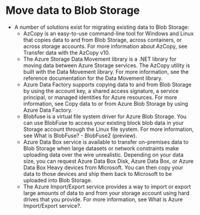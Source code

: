 # Move data to Blob Storage
- A number of solutions exist for migrating existing data to Blob Storage:
    - AzCopy is an easy-to-use command-line tool for Windows and Linux that copies data to and from Blob Storage, across containers, or across storage accounts. For more information about AzCopy, see Transfer data with the AzCopy v10.
    - The Azure Storage Data Movement library is a .NET library for moving data between Azure Storage services. The AzCopy utility is built with the Data Movement library. For more information, see the reference documentation for the Data Movement library.
    - Azure Data Factory supports copying data to and from Blob Storage by using the account key, a shared access signature, a service principal, or managed identities for Azure resources. For more information, see Copy data to or from Azure Blob Storage by using Azure Data Factory.
    - Blobfuse is a virtual file system driver for Azure Blob Storage. You can use BlobFuse to access your existing block blob data in your Storage account through the Linux file system. For more information, see What is BlobFuse? - BlobFuse2 (preview).
    - Azure Data Box service is available to transfer on-premises data to Blob Storage when large datasets or network constraints make uploading data over the wire unrealistic. Depending on your data size, you can request Azure Data Box Disk, Azure Data Box, or Azure Data Box Heavy devices from Microsoft. You can then copy your data to those devices and ship them back to Microsoft to be uploaded into Blob Storage.
    - The Azure Import/Export service provides a way to import or export large amounts of data to and from your storage account using hard drives that you provide. For more information, see What is Azure Import/Export service?.